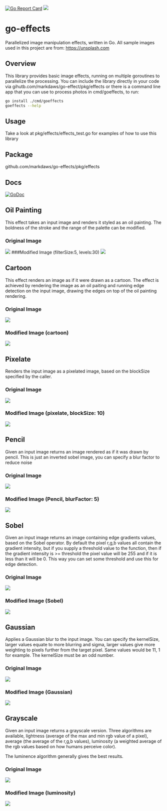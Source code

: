 [![Go Report Card](https://goreportcard.com/badge/github.com/markdaws/go-effects)](https://goreportcard.com/report/github.com/markdaws/go-effects)
[![](https://img.shields.io/gitter/room/nwjs/nw.js.svg)](https://gitter.im/go-effects/Lobby)

# go-effects
Parallelized image manipulation effects, written in Go. All sample images used in this project are from: https://unsplash.com

## Overview
This library provides basic image effects, running on multiple goroutines to parallelize the processing. You can include the library directly in your code via gihutb.com/markdaws/go-effect/pkg/effects or there is a command line app that you can use to process photos in cmd/goeffects, to run:

```bash
go install ./cmd/goeffects 
goeffects --help
```

## Usage
Take a look at pkg/effects/effects_test.go for examples of how to use this library

## Package
github.com/markdaws/go-effects/pkg/effects

## Docs
[![GoDoc](https://godoc.org/github.com/markdaws/go-effects/pkg/effects?status.svg)](https://godoc.org/github.com/markdaws/go-effects/pkg/effects)

## Oil Painting
This effect takes an input image and renders it styled as an oil painting. The boldness of the stroke and the range of the palette can be modified.

### Original Image
![](examples/mountain.jpg)
###Modified Image (filterSize:5, levels:30)
![](examples/mountain-oil-15-30.jpg)


## Cartoon
This effect renders an image as if it were drawn as a cartoon. The effect is achieved by rendering the image as an oil paiting and running edge detection on the input image, drawing the edges on top of the oil painting rendering.

### Original Image
![](examples/turtle.jpg)
### Modified Image (cartoon)
![](examples/turtle-cartoon.png)


## Pixelate
Renders the input image as a pixelated image, based on the blockSize specified by the caller.

### Original Image
![](examples/mountain.jpg)
### Modified Image (pixelate, blockSize: 10)
![](examples/mountain-pixelate-10.png)


## Pencil
Given an input image returns an image rendered as if it was drawn by pencil. This is just an inverted sobel image, you can specify a blur factor to reduce noise

### Original Image
![](examples/houses.jpg)
### Modified Image (Pencil, blurFactor: 5)
![](examples/houses-pencil.jpg)


## Sobel
Given an input image returns an image containing edge gradients values, based on the Sobel operator.  By default the pixel r,g,b values all contain the gradient intensity, but if you supply a threshold value to the function, then if the gradient intensity is >= threshold the pixel value will be 255 and if it is less than it will be 0.  This way you can set some threshold and use this for edge detection.

### Original Image
![](examples/turtle.jpg)
### Modified Image (Sobel)
![](examples/turtle-sobel.png)


## Gaussian
Applies a Gaussian blur to the input image. You can specify the kernelSize, larger values equate to more blurring and sigma, larger values give more weighting to pixels further from the target pixel.  Same values would be 11, 1 for example. The kernelSize must be an odd number.

### Original Image
![](examples/face.jpg)
### Modified Image (Gaussian)
![](examples/face-gaussian.png)


## Grayscale
Given an input image returns a grayscale version. Three algorithms are available, lightness (average of the max and min rgb value of a pixel), average (the average of the r,g,b values), luminosity (a weighted average of the rgb values based on how humans perceive color).

The luminence algorithm generally gives the best results.
### Original Image
![](examples/cabin.jpg)
### Modified Image (luminosity)
![](examples/cabin-gray-luminosity.png)

